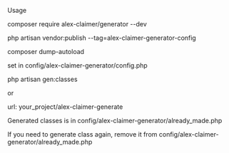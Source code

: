 Usage

composer require alex-claimer/generator --dev

php artisan vendor:publish --tag=alex-claimer-generator-config

composer dump-autoload

set in config/alex-claimer-generator/config.php

php artisan gen:classes

or

url: your_project/alex-claimer-generate

Generated classes is in config/alex-claimer-generator/already_made.php

If you need to generate class again, remove it from
config/alex-claimer-generator/already_made.php




